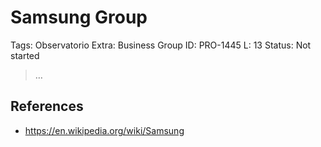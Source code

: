 # Samsung Group

Tags: Observatorio
Extra: Business Group
ID: PRO-1445
L: 13
Status: Not started

> …
> 

## References

- https://en.wikipedia.org/wiki/Samsung